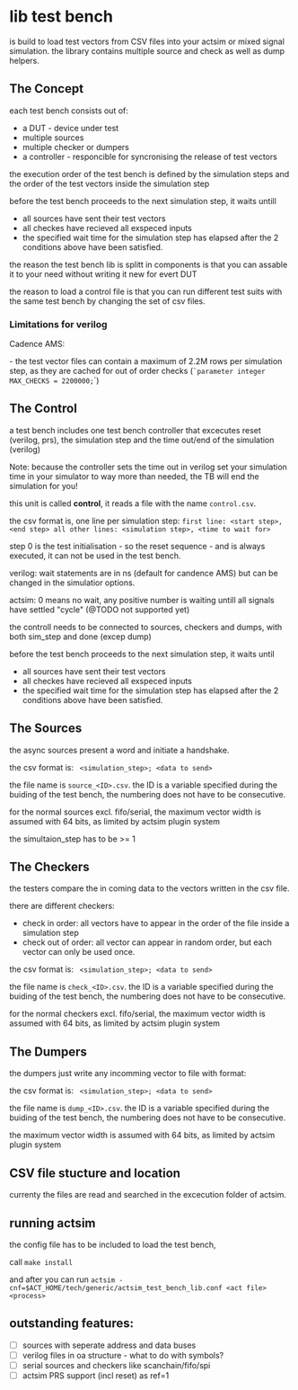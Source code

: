 # lib test bench

is build to load test vectors from CSV files into your actsim or mixed signal simulation.
the library contains multiple source and check as well as dump helpers.

## The Concept

each test bench consists out of:

-   a DUT - device under test
-   multiple sources
-   multiple checker or dumpers
-   a controller - responcible for syncronising the release of test vectors

the execution order of the test bench is defined by the simulation steps and the order of the test vectors inside the simulation step

before the test bench proceeds to the next simulation step, it waits untill
- all sources have sent their test vectors
- all checkes have recieved all exspeced inputs
- the specified wait time for the simulation step has elapsed after the 2 conditions above have been satisfied.


the reason the test bench lib is splitt in components is that you can assable it to your need without writing it new for evert DUT

the reason to  load a control file is that you can run different test suits with the same test
bench by changing the set of csv files.

### Limitations for verilog 
Cadence AMS:

\- the test vector files can contain a maximum of 2.2M rows per simulation step, as they are cached for out of order checks
(`` `parameter integer MAX_CHECKS = 2200000; ``\`)

## The Control

a test bench includes one test bench controller that excecutes reset (verilog, prs), the
simulation step and the time out/end of the simulation (verilog)

Note: 
because the controller sets the time out in verilog set your simulation time in your simulator to way more than needed, the TB will end the simulation for you!

this unit is called **control**, it reads a file with the name `control.csv`.

the csv format is, one line per simulation step:
``` first line: <start step>, <end step> all other lines: <simulation step>, <time to wait for> ```

step 0 is the test initialisation - so the reset sequence - and is always
executed, it can not be used in the test bench.

verilog: wait statements are in ns (default for candence AMS) but can be changed in the simulatior options.

actsim: 0 means no wait, any positive number is waiting untill all signals have settled "cycle" (@TODO not supported yet)

the controll needs to be connected to sources, checkers and dumps, with both sim_step and done (excep dump)

before the test bench proceeds to the next simulation step, it waits until
- all sources have sent their test vectors
- all checkes have recieved all exspeced inputs
- the specified wait time for the simulation step has elapsed after the 2 conditions above have been satisfied.

## The Sources

the async sources present a word and initiate a handshake.

the csv format is: ``` <simulation_step>; <data to send>```

the file name is `source_<ID>.csv`. the ID is a variable specified during the buiding of the test bench, the numbering does not have to be consecutive.

for the normal sources excl. fifo/serial, the maximum vector width is assumed with 64 bits, as limited by actsim plugin system

the simultaion_step has to be >= 1

## The Checkers

the testers compare the in coming data to the vectors written in the csv
file.


there are different checkers:

- check in order: all vectors have to appear in the order of the file inside a simulation step
- check out of order: all vector can appear in random order, but each vector can only be used once.

the csv format is: ``` <simulation_step>; <data to send>```

the file name is `check_<ID>.csv`. the ID is a variable specified during the buiding of the test bench, the numbering does not have to be consecutive.

for the normal checkers excl. fifo/serial, the maximum vector width is assumed with 64 bits, as limited by actsim plugin system

## The Dumpers

the dumpers just write any incomming vector to file with format:

the csv format is: ``` <simulation_step>; <data to send>```

the file name is `dump_<ID>.csv`. the ID is a variable specified during the buiding of the test bench, the numbering does not have to be consecutive.

the maximum vector width is assumed with 64 bits, as limited by actsim plugin system

## CSV file stucture and location

currenty the files are read and searched in the excecution folder of actsim.

## running actsim 

the config file has to be included to load the test bench,

call `make install`

and after you can run ``` actsim -cnf=$ACT_HOME/tech/generic/actsim_test_bench_lib.conf <act file> <process> ```

## outstanding features:

 - [ ] sources with seperate address and data buses
 - [ ] verilog files in oa structure - what to do with symbols?
 - [ ] serial sources and checkers like scanchain/fifo/spi
 - [ ] actsim PRS support (incl reset) as ref=1
